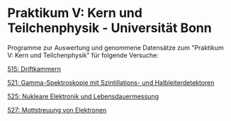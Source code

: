 # Praktikum V: Kern und Teilchenphysik - Universität Bonn
Programme zur Auswertung und genommene Datensätze zum "Praktikum V: Kern und Teilchenphysik" für folgende Versuche:

[515: Driftkammern](https://github.com/dschuechter/PraktikumVPublic/tree/master/Versuch_515)

[521: Gamma-Spektroskopie mit Szintillations- und Halbleiterdetektoren](https://github.com/dschuechter/PraktikumVPublic/tree/master/Versuch_521)

[525: Nukleare Elektronik und Lebensdauermessung](https://github.com/dschuechter/PraktikumVPublic/tree/master/Versuch_525)

[527: Mottstreuung von Elektronen](https://github.com/dschuechter/PraktikumVPublic/tree/master/Versuch_527)
